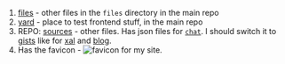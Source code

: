 1. [files](/files) - other files in the `files` directory in the main repo
2. [yard](/yard) - place to test frontend stuff, in the main repo
3. REPO: [sources](//github.com//sources) - other files. Has json files for [`chat`](//dev.saimudra.com/chat). I should switch it to [gists](//gists.github.com/sortalost) like for [xal](//xal.vercel.app) and [blog](//dev.saimudra.com/blog).
4. Has the favicon - ![favicon](https://dev.saimudra.com/static/images/favicon.ico) for my site.
